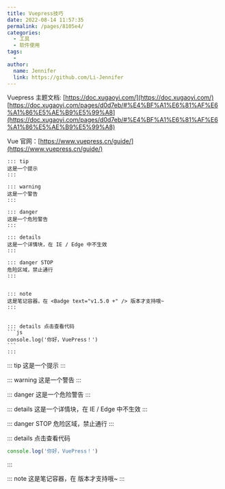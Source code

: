 ```yaml
---
title: Vuepress技巧
date: 2022-08-14 11:57:35
permalink: /pages/8105e4/
categories:
  - 工具
  - 软件使用
tags:
  - 
author: 
  name: Jennifer
  link: https://github.com/Li-Jennifer
---
```

 
Vuepress 主题文档: [https://doc.xugaoyi.com/](https://doc.xugaoyi.com/)
[https://doc.xugaoyi.com/pages/d0d7eb/#%E4%BF%A1%E6%81%AF%E6%A1%86%E5%AE%B9%E5%99%A8](https://doc.xugaoyi.com/pages/d0d7eb/#%E4%BF%A1%E6%81%AF%E6%A1%86%E5%AE%B9%E5%99%A8)

Vue 官网：[https://www.vuepress.cn/guide/](https://www.vuepress.cn/guide/)

````
::: tip
这是一个提示
:::

::: warning
这是一个警告
:::

::: danger
这是一个危险警告
:::

::: details
这是一个详情块，在 IE / Edge 中不生效
:::

::: danger STOP
危险区域，禁止通行
:::


::: note
这是笔记容器，在 <Badge text="v1.5.0 +" /> 版本才支持哦~
:::


::: details 点击查看代码
```js
console.log('你好，VuePress！')
```
:::
````

::: tip
这是一个提示
:::

::: warning
这是一个警告
:::

::: danger
这是一个危险警告
:::

::: details
这是一个详情块，在 IE / Edge 中不生效
:::



::: danger STOP
危险区域，禁止通行
:::

::: details 点击查看代码
```js
console.log('你好，VuePress！')
```
:::


::: note
这是笔记容器，在 <Badge text="v1.5.0 +" /> 版本才支持哦~
:::


